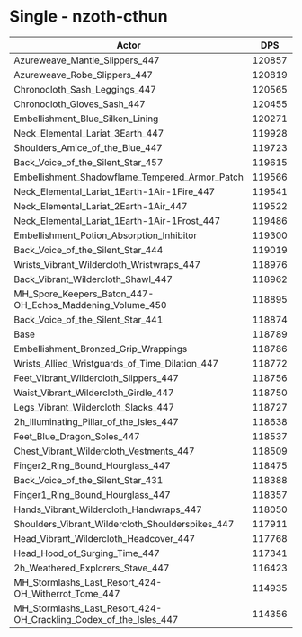 # Single - nzoth-cthun
| Actor | DPS | Increase |
|---|:---:|:---:|
|Azureweave_Mantle_Slippers_447|120857|1.74%|
|Azureweave_Robe_Slippers_447|120819|1.71%|
|Chronocloth_Sash_Leggings_447|120565|1.50%|
|Chronocloth_Gloves_Sash_447|120455|1.40%|
|Embellishment_Blue_Silken_Lining|120271|1.25%|
|Neck_Elemental_Lariat_3Earth_447|119928|0.96%|
|Shoulders_Amice_of_the_Blue_447|119723|0.79%|
|Back_Voice_of_the_Silent_Star_457|119615|0.70%|
|Embellishment_Shadowflame_Tempered_Armor_Patch|119566|0.65%|
|Neck_Elemental_Lariat_1Earth-1Air-1Fire_447|119541|0.63%|
|Neck_Elemental_Lariat_2Earth-1Air_447|119522|0.62%|
|Neck_Elemental_Lariat_1Earth-1Air-1Frost_447|119486|0.59%|
|Embellishment_Potion_Absorption_Inhibitor|119300|0.43%|
|Back_Voice_of_the_Silent_Star_444|119019|0.19%|
|Wrists_Vibrant_Wildercloth_Wristwraps_447|118976|0.16%|
|Back_Vibrant_Wildercloth_Shawl_447|118962|0.15%|
|MH_Spore_Keepers_Baton_447-OH_Echos_Maddening_Volume_450|118895|0.09%|
|Back_Voice_of_the_Silent_Star_441|118874|0.07%|
|Base|118789|0.00%|
|Embellishment_Bronzed_Grip_Wrappings|118786|0.00%|
|Wrists_Allied_Wristguards_of_Time_Dilation_447|118772|-0.01%|
|Feet_Vibrant_Wildercloth_Slippers_447|118756|-0.03%|
|Waist_Vibrant_Wildercloth_Girdle_447|118750|-0.03%|
|Legs_Vibrant_Wildercloth_Slacks_447|118727|-0.05%|
|2h_Illuminating_Pillar_of_the_Isles_447|118638|-0.13%|
|Feet_Blue_Dragon_Soles_447|118537|-0.21%|
|Chest_Vibrant_Wildercloth_Vestments_447|118509|-0.23%|
|Finger2_Ring_Bound_Hourglass_447|118475|-0.26%|
|Back_Voice_of_the_Silent_Star_431|118388|-0.34%|
|Finger1_Ring_Bound_Hourglass_447|118357|-0.36%|
|Hands_Vibrant_Wildercloth_Handwraps_447|118050|-0.62%|
|Shoulders_Vibrant_Wildercloth_Shoulderspikes_447|117911|-0.74%|
|Head_Vibrant_Wildercloth_Headcover_447|117768|-0.86%|
|Head_Hood_of_Surging_Time_447|117341|-1.22%|
|2h_Weathered_Explorers_Stave_447|116423|-1.99%|
|MH_Stormlashs_Last_Resort_424-OH_Witherrot_Tome_447|114935|-3.24%|
|MH_Stormlashs_Last_Resort_424-OH_Crackling_Codex_of_the_Isles_447|114356|-3.73%|
